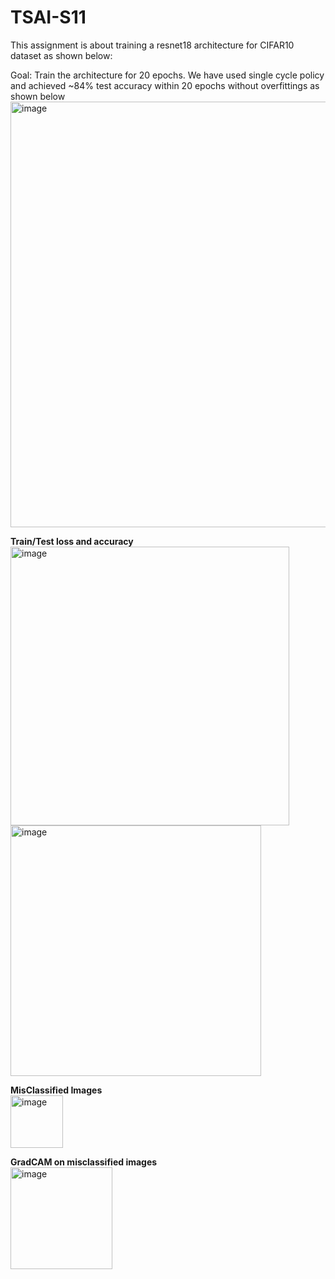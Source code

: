 # TSAI-S11

This assignment is about training a resnet18 architecture for CIFAR10 dataset as shown below: <br>


Goal: Train the architecture for 20 epochs. We have used single cycle policy and achieved ~84% test accuracy within 20 epochs without overfittings as shown below <br>
<img width="681" alt="image" src="https://github.com/Sachin-Bharadwaj/TSAI-Assignments/assets/26499326/7638d139-a83c-4164-beaa-e01ba6f55ba3"> <br>

**Train/Test loss and accuracy** <br>
<img width="446" alt="image" src="https://github.com/Sachin-Bharadwaj/TSAI-Assignments/assets/26499326/65c1cab6-e783-4575-b417-32c5d19c0a09"> <br>
<img width="401" alt="image" src="https://github.com/Sachin-Bharadwaj/TSAI-Assignments/assets/26499326/d4c2a5d4-ca56-432f-8c97-d4cb36a1b07b"> <br>

**MisClassified Images** <br>
<img width="84" alt="image" src="https://github.com/Sachin-Bharadwaj/TSAI-Assignments/assets/26499326/864dc69b-0ec6-49a3-9f3b-a95c95087313"> <br>

**GradCAM on misclassified images** <br>
<img width="163" alt="image" src="https://github.com/Sachin-Bharadwaj/TSAI-Assignments/assets/26499326/91576054-5c0a-422d-9506-5b78e7035ba1">









 

  





